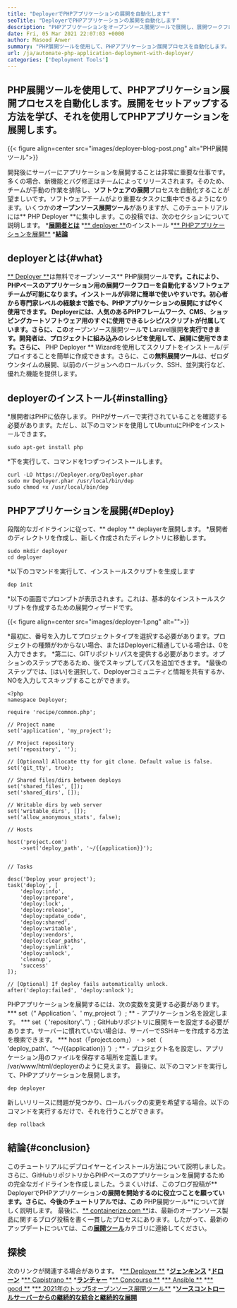 ```yaml
---
title: "DeployerでPHPアプリケーションの展開を自動化します" 
seoTitle: "DeployerでPHPアプリケーションの展開を自動化します" 
description: "PHPアプリケーションをオープンソース展開ツールで展開し、展開ワークフローを自動化します。機能を簡単にリリースし、以前のバージョンにロールバックします。" 
date: Fri, 05 Mar 2021 22:07:03 +0000
author: Masood Anwer
summary: "PHP展開ツールを使用して、PHPアプリケーション展開プロセスを自動化します。展開をセットアップする方法を学び、それを使用してPHPアプリケーションを展開します。" 
url: /ja/automate-php-application-deployment-with-deployer/
categories: ['Deployment Tools']
---
```


## PHP展開ツールを使用して、PHPアプリケーション展開プロセスを自動化します。展開をセットアップする方法を学び、それを使用してPHPアプリケーションを展開します。

{{< figure align=center src="images/deployer-blog-post.png" alt="PHP展開ツール">}}

開発後にサーバーにアプリケーションを展開することは非常に重要な仕事です。多くの場合、新機能とバグ修正はチームによってリリースされます。そのため、チームが手動の作業を排除し、**ソフトウェアの展開**プロセスを自動化することが望ましいです。ソフトウェアチームがより重要なタスクに集中できるようになります。いくつかの**オープンソース展開ツール**がありますが、このチュートリアルには** PHP Deployer **に集中します。この投稿では、次のセクションについて説明します。
  *[**展開者とは**][1]
  *[** deployer **][2]のインストール
  *[** PHPアプリケーションを展開**][3]
  *[**結論**][4]

## deployerとは{#what}
[** Deployer **][5]は無料でオープンソース** PHP展開ツール**です。これにより、PHPベースのアプリケーション用の展開ワークフローを自動化するソフトウェアチームが可能になります。インストールが非常に簡単で使いやすいです。初心者から専門家レベルの経験まで誰でも、PHPアプリケーションの展開にすばやく使用できます。 Deployerには、人気のあるPHPフレームワーク、CMS、ショッピングカートソフトウェア用のすぐに使用できるレシピ/スクリプトが付属しています。さらに、この**オープンソース展開ツール**で** Laravel展開**を実行できます。開発者は、プロジェクトに組み込みのレシピを使用して、展開に使用できます。さらに、** PHP Deployer ** Wizardを使用してスクリプトをインストール/デプロイすることを簡単に作成できます。さらに、この**無料展開ツール**は、ゼロダウンタイムの展開、以前のバージョンへのロールバック、SSH、並列実行など、優れた機能を提供します。

## deployerのインストール{#installing}
  *展開者はPHPに依存します。 PHPがサーバーで実行されていることを確認する必要があります。ただし、以下のコマンドを使用してUbuntuにPHPをインストールできます。
```
sudo apt-get install php
```
  *下を実行して、コマンドを1つずつインストールします。
```
curl -LO https://Deployer.org/Deployer.phar
sudo mv Deployer.phar /usr/local/bin/dep
sudo chmod +x /usr/local/bin/dep
```

## PHPアプリケーションを展開{#Deploy}
段階的なガイドラインに従って、** deploy ** deplayerを展開します。
  *展開者のディレクトリを作成し、新しく作成されたディレクトリに移動します。
```
sudo mkdir deployer
cd deployer
```
  *以下のコマンドを実行して、インストールスクリプトを生成します
```
dep init
```
  *以下の画面でプロンプトが表示されます。これは、基本的なインストールスクリプトを作成するための展開ウィザードです。

{{< figure align=center src="images/deployer-1.png" alt="">}}

  *最初に、番号を入力してプロジェクトタイプを選択する必要があります。プロジェクトの種類がわからない場合、またはDeployerに精通している場合は、0を入力できます。
  *第二に、GITリポジトリパスを提供する必要があります。オプションのステップであるため、後でスキップしてパスを追加できます。
  *最後のステップでは、[はい]を選択して、Deployerコミュニティと情報を共有するか、NOを入力してスキップすることができます。
```
<?php
namespace Deployer;

require 'recipe/common.php';

// Project name
set('application', 'my_project');

// Project repository
set('repository', '');

// [Optional] Allocate tty for git clone. Default value is false.
set('git_tty', true); 

// Shared files/dirs between deploys 
set('shared_files', []);
set('shared_dirs', []);

// Writable dirs by web server 
set('writable_dirs', []);
set('allow_anonymous_stats', false);

// Hosts

host('project.com')
    ->set('deploy_path', '~/{{application}}');    
    

// Tasks

desc('Deploy your project');
task('deploy', [
    'deploy:info',
    'deploy:prepare',
    'deploy:lock',
    'deploy:release',
    'deploy:update_code',
    'deploy:shared',
    'deploy:writable',
    'deploy:vendors',
    'deploy:clear_paths',
    'deploy:symlink',
    'deploy:unlock',
    'cleanup',
    'success'
]);

// [Optional] If deploy fails automatically unlock.
after('deploy:failed', 'deploy:unlock');
```
PHPアプリケーションを展開するには、次の変数を変更する必要があります。
  *** set（“ Application ’、' my_project '）; **  - アプリケーション名を設定します。
  *** set（ 'repository'、”）; GitHubリポジトリに展開キーを設定する必要があります。サーバーに慣れていない場合は、サーバーでSSHキーを作成する方法を検索できます。
  *** host（「project.com」）
     - > set（ 'deploy_path’、“〜/{{application}} ’）; **  - プロジェクト名を設定し、アプリケーション用のファイルを保存する場所を定義します。 /var/www/html/deployerのように見えます。
最後に、以下のコマンドを実行して、PHPアプリケーションを展開します。
```
dep deployer
```
新しいリリースに問題が見つかり、ロールバックの変更を希望する場合。以下のコマンドを実行するだけで、それを行うことができます。
```
dep rollback
```

## 結論{#conclusion}
このチュートリアルにデプロイヤーとインストール方法について説明しました。さらに、GitHubリポジトリからPHPベースのアプリケーションを展開するための完全なガイドラインを作成しました。うまくいけば、このブログ投稿が** DeployerでPHPアプリケーション**の展開を開始するのに役立つことを願っています。さらに、今後のチュートリアルでは、この** PHP展開ツール**について詳しく説明します。
最後に、[** containerize.com **][6]は、最新のオープンソース製品に関するブログ投稿を書く一貫したプロセスにあります。したがって、最新のアップデートについては、この[**展開ツール**][7]カテゴリに連絡してください。

## 探検
次のリンクが関連する場合があります。
  *[** Deployer **][8]
  *[**ジェンキンス**][9]
  *[**ドローン**][10]
  *[** Capistrano **][11]
  *[**ランチャー**][12]
  *[** Concourse **][13]
  *[** Ansible **][14]
  *[** gocd **][15]
  *[** 2021年のトップ5オープンソース展開ツール**][16]
  *[**ソースコントロールサーバーからの継続的な統合と継続的な展開**][17]

  
[1]: #What
[2]: #Installing
[3]: #Deploy
[4]: #Conclusion
[5]: https://deployer.org/
[6]: https://containerize.com
[7]: https://blog.containerize.com/category/deployment-tools/
[8]: https://products.containerize.com/deployment-tools/deployer
[9]: https://products.containerize.com/deployment-tools/jenkins/
[10]: https://products.containerize.com/deployment-tools/drone/
[11]: https://products.containerize.com/deployment-tools/capistrano/
[12]: https://products.containerize.com/deployment-tools/rancher/
[13]: https://products.containerize.com/deployment-tools/concourse/
[14]: https://products.containerize.com/deployment-tools/ansible/
[15]: https://products.containerize.com/deployment-tools/gocd/
[16]: https://blog.containerize.com/deployment-tools/top-5-open-source-deployment-tools-in-the-year-2021/
[17]: https://blog.containerize.com/deployment-tools/automate-software-deployment-process-with-jenkins-and-github/
